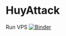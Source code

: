 # HuyAttack
Run VPS
[![Binder](https://mybinder.org/badge_logo.svg)](https://mybinder.org/v2/git/https%3A%2F%2Fgithub.com%2FHuyXingum8K%2FHuyAttack.git/main)
